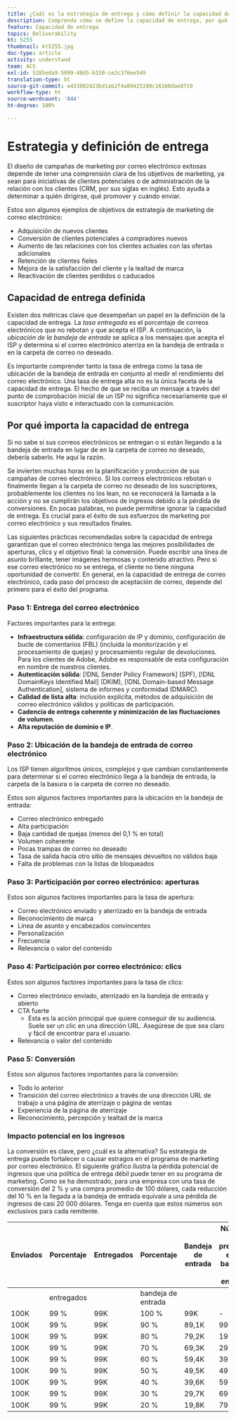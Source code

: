 ```yaml
---
title: ¿Cuál es la estrategia de entrega y cómo definir la capacidad de entrega?
description: Comprenda cómo se define la capacidad de entrega, por qué importa y las métricas clave de capacidad de entrega.
feature: Capacidad de entrega
topics: Deliverability
kt: 5255
thumbnail: kt5255.jpg
doc-type: article
activity: understand
team: ACS
exl-id: 5285eda9-5099-48d5-b150-ce2c376ee549
translation-type: ht
source-git-commit: e433002423bd1ab2f4a89425198c16160dae0719
workflow-type: ht
source-wordcount: '844'
ht-degree: 100%

---
```


# Estrategia y definición de entrega

El diseño de campañas de marketing por correo electrónico exitosas depende de tener una comprensión clara de los objetivos de marketing, ya sean para iniciativas de clientes potenciales o de administración de la relación con los clientes (CRM, por sus siglas en inglés). Esto ayuda a determinar a quién dirigirse, qué promover y cuándo enviar.

Estos son algunos ejemplos de objetivos de estrategia de marketing de correo electrónico:

* Adquisición de nuevos clientes
* Conversión de clientes potenciales a compradores nuevos
* Aumento de las relaciones con los clientes actuales con las ofertas adicionales
* Retención de clientes fieles
* Mejora de la satisfacción del cliente y la lealtad de marca
* Reactivación de clientes perdidos o caducados

## Capacidad de entrega definida

Existen dos métricas clave que desempeñan un papel en la definición de la capacidad de entrega. La *tasa entregada* es el porcentaje de correos electrónicos que no rebotan y que acepta el ISP. A continuación, la *ubicación de la bandeja de entrada* se aplica a los mensajes que acepta el ISP y determina si el correo electrónico aterriza en la bandeja de entrada o en la carpeta de correo no deseado.

Es importante comprender tanto la tasa de entrega como la tasa de ubicación de la bandeja de entrada en conjunto al medir el rendimiento del correo electrónico. Una tasa de entrega alta no es la única faceta de la capacidad de entrega. El hecho de que se reciba un mensaje a través del punto de comprobación inicial de un ISP no significa necesariamente que el suscriptor haya visto e interactuado con la comunicación.

## Por qué importa la capacidad de entrega

Si no sabe si sus correos electrónicos se entregan o si están llegando a la bandeja de entrada en lugar de en la carpeta de correo no deseado, debería saberlo. He aquí la razón.

Se invierten muchas horas en la planificación y producción de sus campañas de correo electrónico. Si los correos electrónicos rebotan o finalmente llegan a la carpeta de correo no deseado de los suscriptores, probablemente los clientes no los lean, no se reconocerá la llamada a la acción y no se cumplirán los objetivos de ingresos debido a la pérdida de conversiones. En pocas palabras, no puede permitirse ignorar la capacidad de entrega. Es crucial para el éxito de sus esfuerzos de marketing por correo electrónico y sus resultados finales.

Las siguientes prácticas recomendadas sobre la capacidad de entrega garantizan que el correo electrónico tenga las mejores posibilidades de aperturas, clics y el objetivo final: la conversión. Puede escribir una línea de asunto brillante, tener imágenes hermosas y contenido atractivo. Pero si ese correo electrónico no se entrega, el cliente no tiene ninguna oportunidad de convertir. En general, en la capacidad de entrega de correo electrónico, cada paso del proceso de aceptación de correo, depende del primero para el éxito del programa.

### Paso 1: Entrega del correo electrónico

Factores importantes para la entrega:

* **Infraestructura sólida**: configuración de IP y dominio, configuración de bucle de comentarios (FBL) (incluida la monitorización y el procesamiento de quejas) y procesamiento regular de devoluciones. Para los clientes de Adobe, Adobe es responsable de esta configuración en nombre de nuestros clientes.
* **Autenticación sólida**: [!DNL Sender Policy Framework] (SPF), [!DNL DomainKeys Identified Mail] (DKIM), [!DNL Domain-based Message Authentication], sistema de informes y conformidad (DMARC).
* **Calidad de lista alta**: inclusión explícita, métodos de adquisición de correo electrónico válidos y políticas de participación.
* **Cadencia de entrega coherente y minimización de las fluctuaciones de volumen**.
* **Alta reputación de dominio e IP**.

### Paso 2: Ubicación de la bandeja de entrada de correo electrónico

Los ISP tienen algoritmos únicos, complejos y que cambian constantemente para determinar si el correo electrónico llega a la bandeja de entrada, la carpeta de la basura o la carpeta de correo no deseado.

Estos son algunos factores importantes para la ubicación en la bandeja de entrada:

* Correo electrónico entregado
* Alta participación
* Baja cantidad de quejas (menos del 0,1 % en total)
* Volumen coherente
* Pocas trampas de correo no deseado
* Tasa de salida hacia otro sitio de mensajes devueltos no válidos baja
* Falta de problemas con la listas de bloqueados

### Paso 3: Participación por correo electrónico: aperturas

Estos son algunos factores importantes para la tasa de apertura:

* Correo electrónico enviado y aterrizado en la bandeja de entrada
* Reconocimiento de marca
* Línea de asunto y encabezados convincentes
* Personalización
* Frecuencia
* Relevancia o valor del contenido

### Paso 4: Participación por correo electrónico: clics

Estos son algunos factores importantes para la tasa de clics:

* Correo electrónico enviado, aterrizado en la bandeja de entrada y abierto
* CTA fuerte
   * Esta es la acción principal que quiere conseguir de su audiencia. Suele ser un clic en una dirección URL. Asegúrese de que sea claro y fácil de encontrar para el usuario.
* Relevancia o valor del contenido

### Paso 5: Conversión

Estos son algunos factores importantes para la conversión:

* Todo lo anterior
* Transición del correo electrónico a través de una dirección URL de trabajo a una página de aterrizaje o página de ventas
* Experiencia de la página de aterrizaje
* Reconocimiento, percepción y lealtad de la marca

### Impacto potencial en los ingresos

La conversión es clave, pero ¿cuál es la alternativa? Su estrategia de entrega puede fortalecer o causar estragos en el programa de marketing por correo electrónico. El siguiente gráfico ilustra la pérdida potencial de ingresos que una política de entrega débil puede tener en su programa de marketing. Como se ha demostrado, para una empresa con una tasa de conversión del 2 % y una compra promedio de 100 dólares, cada reducción del 10 % en la llegada a la bandeja de entrada equivale a una pérdida de ingresos de casi 20 000 dólares. Tenga en cuenta que estos números son exclusivos para cada remitente.

| Enviados | Porcentaje | Entregados | Porcentaje | Bandeja de entrada | Número no presente en la bandeja de entrada | Tasa de conversión | Número de pérdidas | Promedio | Pérdidas |
|------|-----------|-----------|----------|-------|---------------------|-----------------|-----------------|----------|-----------|
|  | entregados |  | bandeja de entrada |  |  |  | Conversiones | compra | ingresos |
| 100K | 99 % | 99K | 100 % | 99K | - | 2 % | 0 | 100 $ | $ - |
| 100K | 99 % | 99K | 90 % | 89,1K | 9900 | 2 % | 198 | 100 $ | 19 800 $ |
| 100K | 99 % | 99K | 80 % | 79,2K | 19 800 | 2 % | 396 | 100 $ | 39 600 $ |
| 100K | 99 % | 99K | 70 % | 69,3K | 29 700 | 2 % | 594 | 100 $ | 59 400 $ |
| 100K | 99 % | 99K | 60 % | 59,4K | 39 600 | 2 % | 792 | 100 $ | 79 200 $ |
| 100K | 99 % | 99K | 50 % | 49,5K | 49 500 | 2 % | 990 | 100 $ | $99,000 |
| 100K | 99 % | 99K | 40 % | 39,6K | 59 400 | 2 % | 1188 | 100 $ | 118 800 $ |
| 100K | 99 % | 99K | 30 % | 29,7K | 69 300 | 2 % | 1386 | 100 $ | 138 600 $ |
| 100K | 99 % | 99K | 20 % | 19,8K | 79 200 | 2 % | 1584 | 100 $ | 158 400 $ |
